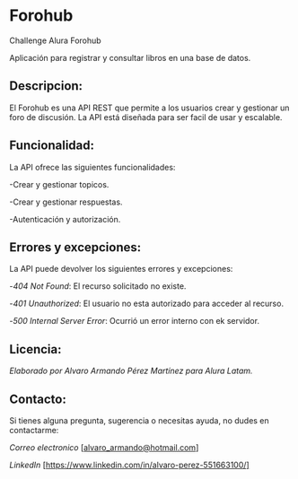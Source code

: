 # Forohub
Challenge Alura Forohub

Aplicación para registrar y consultar libros en una base de datos.

## Descripcion:
El Forohub es una API REST que permite a los usuarios crear y gestionar un foro de discusión.
La API está diseñada para ser facil de usar y escalable.


## Funcionalidad:

La API ofrece las siguientes funcionalidades:

-Crear y gestionar topicos.

-Crear y gestionar respuestas.

-Autenticación y autorización.

## Errores y excepciones:

La API puede devolver los siguientes errores y excepciones:

-*404 Not Found*: El recurso solicitado no existe.

-*401 Unauthorized*: El usuario no esta autorizado para acceder al recurso.

-*500 Internal Server Error*: Ocurrió un error interno con ek servidor.


## Licencia:

*Elaborado por Alvaro Armando Pérez Martínez para Alura Latam.*

## Contacto:

Si tienes alguna pregunta, sugerencia o necesitas ayuda, no dudes en contactarme:

*Correo electronico* [alvaro_armando@hotmail.com]

*LinkedIn* [https://www.linkedin.com/in/alvaro-perez-551663100/]
